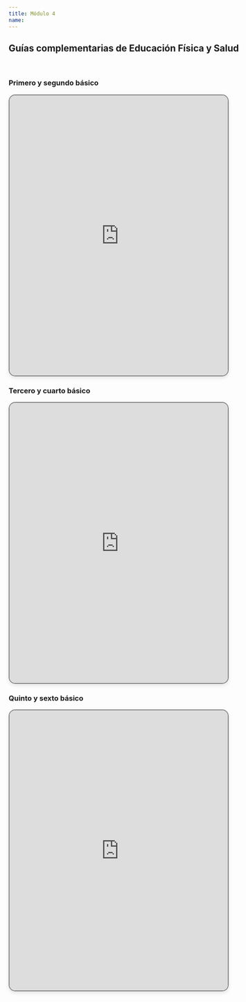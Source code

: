 ```yaml
---
title: Módulo 4
name:
---
```


<h2 style="white-space: nowrap;">Guías complementarias de Educación Física y Salud</h2>
<p class="espacio">&nbsp;</p>

### Primero y segundo básico

<iframe src="https://drive.google.com/file/d/1XpU30VZcv3PaBW1IBsywOTEilpkZ4Mcf/preview" width="100%" height="645px" allow="autoplay" style="border: 2px solid gray; border-radius: 15px; box-shadow: 0 4px 8px rgba(0, 0, 0, 0.1);"></iframe>
</a>

### Tercero y cuarto básico

<iframe src="https://drive.google.com/file/d/15mYuNhF2yWb-mGAdJyfZvuyNrt73NT09/preview" width="100%" height="645px" allow="autoplay" style="border: 2px solid gray; border-radius: 15px; box-shadow: 0 4px 8px rgba(0, 0, 0, 0.1);"></iframe>
</a>

### Quinto y sexto básico

<iframe src="https://drive.google.com/file/d/1hfqMhl_drcVweU2TGX3wj3lTnkY4vTOp/preview" width="100%" height="645px" allow="autoplay" style="border: 2px solid gray; border-radius: 15px; box-shadow: 0 4px 8px rgba(0, 0, 0, 0.1);"></iframe>
</a>
<p class="espacio">&nbsp;</p>

